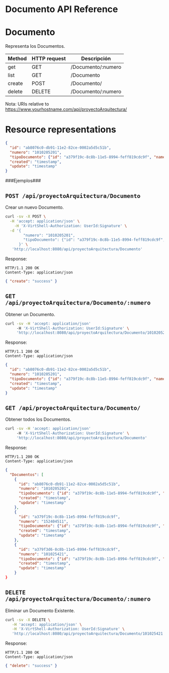 Documento API Reference
====================

Documento
====
Representa los Documentos.

| Method | HTTP request | Descripción |
| --- | --- | ---- |
| get | GET | /Documento/:numero | Obtiene un Documento por ID. |
| list | GET | /Documento | Obtiene una lista de Documentos. |
| create | POST | /Documento/ | Ingresar un nuevo Documento. |
| delete | DELETE | /Documento/:numero | Elimina un Documento Existente. |

Nota:
URIs relative to https://www.yourhostname.com/api/proyectoArquitectura/

Resource representations
========================
```json
{
  "id": "ab8076c0-db91-11e2-82ce-0002a5d5c51b",
  "numero": "1010205201",
  "tipoDocumento": {"id": "a379f19c-8c8b-11e5-8994-feff819cdc9f", "name": "Tarjeta_Identidad"},
  "created": "timestamp",
  "update": "timestamp"
}
```

###Ejemplos###

`POST /api/proyectoArquitectura/Documento`
--------------------------------------------

Crear un nuevo Documento.

```sh
curl -sv -X POST \
  -H 'accept: application/json' \
    -H 'X-VirtShell-Authorization: UserId:Signature' \
  -d '{ 
        "numero": "1010205201",
        "tipoDocumento": {"id": "a379f19c-8c8b-11e5-8994-feff819cdc9f", "name": "Tarjeta_Identidad"}
      }' \
   'http://localhost:8080/api/proyectoArquitectura/Documento'
```

Response:
```
HTTP/1.1 200 OK
Content-Type: application/json
```
```json
{ "create": "success" }
```

`GET /api/proyectoArquitectura/Documento/:numero`
----------------------------------------------

Obtener un Documento.

```sh
curl -sv -H 'accept: application/json' 
     -H 'X-VirtShell-Authorization: UserId:Signature' \ 
     'http://localhost:8080/api/proyectoArquitectura/Documento/1010205201'
```

Response:
```
HTTP/1.1 200 OK
Content-Type: application/json
```
```json
{
  "id": "ab8076c0-db91-11e2-82ce-0002a5d5c51b",
  "numero": "1010205201",
  "tipoDocumento": {"id": "a379f19c-8c8b-11e5-8994-feff819cdc9f", "name": "Tarjeta_Identidad"},
  "created": "timestamp",
  "update": "timestamp"
}
```

`GET /api/proyectoArquitectura/Documento/`
----------------------------------------------

Obtener todos los Documentos.

```sh
curl -sv -H 'accept: application/json' 
     -H 'X-VirtShell-Authorization: UserId:Signature' \ 
     'http://localhost:8080/api/proyectoArquitectura/Documento'
```

Response:
```
HTTP/1.1 200 OK
Content-Type: application/json
```
```json
{
  "Documentos": [
    {
      "id": "ab8076c0-db91-11e2-82ce-0002a5d5c51b",
      "numero": "1010205201",
      "tipoDocumento": {"id": "a379f19c-8c8b-11e5-8994-feff819cdc9f", "name": "Tarjeta_Identidad"},
      "created": "timestamp",
      "update": "timestamp"
    },
    {
      "id": "a379f19c-8c8b-11e5-8994-feff819cdc9f",
      "numero": "152404511",
      "tipoDocumento": {"id": "a379f19c-8c8b-11e5-8994-feff819cdc9f", "name": "Tarjeta_Identidad"},
      "created": "timestamp",
      "update": "timestamp"
    },
    {
      "id": "a379f3d6-8c8b-11e5-8994-feff819cdc9f",
      "numero": "101025421",
      "tipoDocumento": {"id": "a379f19c-8c8b-11e5-8994-feff819cdc9f", "name": "Cedula_Ciudadania"},
      "created": "timestamp",
      "update": "timestamp"
    }
}
```

`DELETE /api/proyectoArquitectura/Documento/:numero`
----------------------------------------------
Eliminar un Documento Existente.

```sh
curl -sv -X DELETE \
   -H 'accept: application/json' \
   -H 'X-VirtShell-Authorization: UserId:Signature' \
   'http://localhost:8080/api/proyectoArquitectura/Documento/101025421'
```

Response:
```
HTTP/1.1 200 OK
Content-Type: application/json
```
```json
{ "delete": "success" }
```
